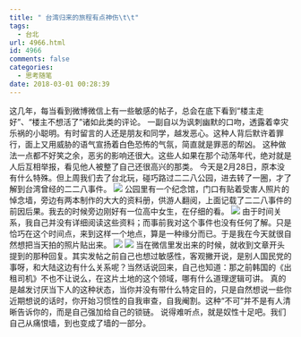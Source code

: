 ```yaml
---
title: " 台湾归来的旅程有点神伤\t\t"
tags:
  - 台北
url: 4966.html
id: 4966
comments: false
categories:
  - 思考随笔
date: 2018-03-01 00:28:39
---
```


这几年，每当看到微博微信上有一些敏感的帖子，总会在底下看到“楼主走好”、“楼主不想活了”诸如此类的评论。 一副自以为讽刺幽默的口吻，透露着幸灾乐祸的小聪明。有时留言的人还是朋友和同学，越发恶心。这种人背后默许着罪行，面上又用威胁的语气宣扬着白色恐怖的气氛，简直就是罪恶的帮凶。 这种做法一点都不好笑之余，恶劣的影响还很大。这些人如果在那个动荡年代，绝对就是人后互相举报，看见他人被整了自己还很高兴的那类。 今天是2月28日，原本没有什么特殊。但上周我们去了台北玩，碰巧路过二二八公园，进去转了一圈，才了解到台湾曾经的二二八事件。 [![](../../../images/2018/03/IMG_6058-2000x1333.jpg)](../../../images/2018/03/IMG_6058.jpg) 公园里有一个纪念馆，门口有贴着受害人照片的悼念墙，旁边有两本制作的大大的资料册，供游人翻阅，上面记载了二二八事件的前因后果。我去的时候旁边刚好有一位高中女生，在仔细的看。 [![](../../../images/2018/03/IMG_6061-2000x1333.jpg)](../../../images/2018/03/IMG_6061.jpg) 由于时间关系，我自己并没有详细阅读这些资料；而事前我对这个事件也没有任何了解。只是恰巧在这个时间点，来到这样一个地点，算是一种缘分而已。于是我在今天就很自然想把当天拍的照片贴出来。 [![](../../../images/2018/03/IMG_6060-2000x1333.jpg)](../../../images/2018/03/IMG_6060.jpg) [![](../../../images/2018/03/IMG_6062-2000x1333.jpg)](../../../images/2018/03/IMG_6062.jpg) 当在微信里发出来的时候，就收到文章开头提到的那种回复。其实发帖之前自己也想过敏感性，客观撇开说，是别人国民党的事呀，和大陆这边有什么关系呢？当然话说回来，自己也知道：那之前韩国的《出租司机》不也不让说么，在这片土地的这个领域，哪有什么道理逻辑可讲。 真的是越发讨厌当下人的这种状态，当你并没有带什么特定目的，只是自然想说一些你近期想说的话时，你开始习惯性的自我审查，自我阉割。这种“不可”并不是有人清晰告诉你的，而是自己强加给自己的锁链。 说得难听点，就是奴性十足吧。我们自己从痛恨墙，到也变成了墙的一部分。